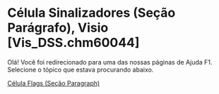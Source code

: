 
# Célula Sinalizadores (Seção Parágrafo), Visio [Vis_DSS.chm60044]

Olá! Você foi redirecionado para uma das nossas páginas de Ajuda F1. Selecione o tópico que estava procurando abaixo.

[Célula Flags (Seção Paragraph)](http://msdn.microsoft.com/library/898bf89d-d00f-9769-a89d-787ef708eca5%28Office.15%29.aspx)
